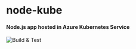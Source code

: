 # node-kube

#### Node.js app hosted in Azure Kubernetes Service

![Build & Test](https://tabbydemo.visualstudio.com/_apis/public/build/definitions/c97eba88-8693-424f-8e42-36a63997d43c/47/badge?branch=master)
